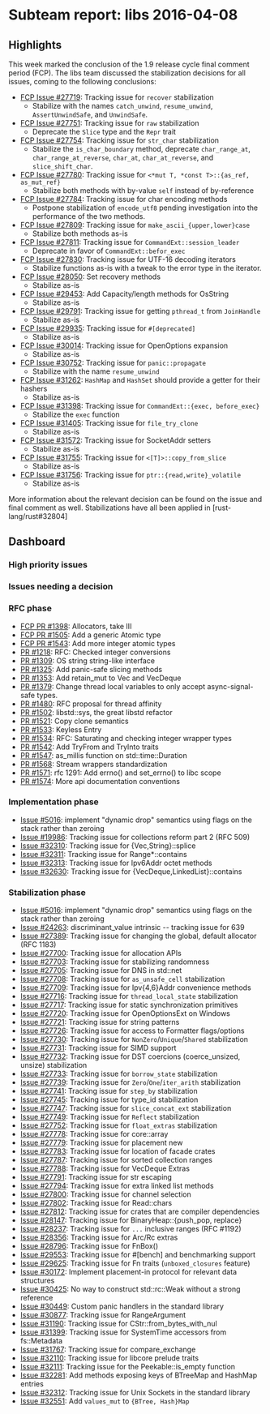 # Subteam report: libs 2016-04-08

## Highlights

This week marked the conclusion of the 1.9 release cycle final comment period
(FCP). The libs team discussed the stabilization decisions for all issues,
coming to the following conclusions:

- [FCP Issue #27719](https://github.com/rust-lang/rust/issues/27719):
  Tracking issue for `recover` stabilization
  * Stabilize with the names `catch_unwind`, `resume_unwind`,
    `AssertUnwindSafe`, and `UnwindSafe`.
- [FCP Issue #27751](https://github.com/rust-lang/rust/issues/27751):
  Tracking issue for `raw` stabilization
  * Deprecate the `Slice` type and the `Repr` trait
- [FCP Issue #27754](https://github.com/rust-lang/rust/issues/27754):
  Tracking issue for `str_char` stabilization
  * Stabilize the `is_char_boundary` method, deprecate `char_range_at`,
    `char_range_at_reverse`, `char_at`, `char_at_reverse`, and
    `slice_shift_char`.
- [FCP Issue #27780](https://github.com/rust-lang/rust/issues/27780):
  Tracking issue for `<*mut T, *const T>::{as_ref, as_mut_ref}`
  * Stabilize both methods with by-value `self` instead of by-reference
- [FCP Issue #27784](https://github.com/rust-lang/rust/issues/27784):
  Tracking issue for char encoding methods
  * Postpone stabilization of `encode_utf8` pending investigation into the
    performance of the two methods.
- [FCP Issue #27809](https://github.com/rust-lang/rust/issues/27809):
  Tracking issue for `make_ascii_{upper,lower}case`
  * Stabilize both methods as-is
- [FCP Issue #27811](https://github.com/rust-lang/rust/issues/27811):
  Tracking issue for `CommandExt::session_leader`
  * Deprecate in favor of `CommandExt::befor_exec`
- [FCP Issue #27830](https://github.com/rust-lang/rust/issues/27830):
  Tracking issue for UTF-16 decoding iterators
  * Stabilize functions as-is with a tweak to the error type in the iterator.
- [FCP Issue #28050](https://github.com/rust-lang/rust/issues/28050):
  Set recovery methods
  * Stabilize as-is
- [FCP Issue #29453](https://github.com/rust-lang/rust/issues/29453):
  Add Capacity/length methods for OsString
  * Stabilize as-is
- [FCP Issue #29791](https://github.com/rust-lang/rust/issues/29791):
  Tracking issue for getting `pthread_t` from `JoinHandle`
  * Stabilize as-is
- [FCP Issue #29935](https://github.com/rust-lang/rust/issues/29935):
  Tracking issue for `#[deprecated]`
  * Stabilize as-is
- [FCP Issue #30014](https://github.com/rust-lang/rust/issues/30014):
  Tracking issue for OpenOptions expansion
  * Stabilize as-is
- [FCP Issue #30752](https://github.com/rust-lang/rust/issues/30752):
  Tracking issue for `panic::propagate`
  * Stabilize with the name `resume_unwind`
- [FCP Issue #31262](https://github.com/rust-lang/rust/issues/31262):
  `HashMap` and `HashSet` should provide a getter for their hashers
  * Stabilize as-is
- [FCP Issue #31398](https://github.com/rust-lang/rust/issues/31398):
  Tracking issue for `CommandExt::{exec, before_exec}`
  * Stabilize the `exec` function
- [FCP Issue #31405](https://github.com/rust-lang/rust/issues/31405):
  Tracking issue for `file_try_clone`
  * Stabilize as-is
- [FCP Issue #31572](https://github.com/rust-lang/rust/issues/31572):
  Tracking issue for SocketAddr setters
  * Stabilize as-is
- [FCP Issue #31755](https://github.com/rust-lang/rust/issues/31755):
  Tracking issue for `<[T]>::copy_from_slice`
  * Stabilize as-is
- [FCP Issue #31756](https://github.com/rust-lang/rust/issues/31756):
  Tracking issue for `ptr::{read,write}_volatile`
  * Stabilize as-is

More information about the relevant decision can be found on the issue and final
comment as well. Stabilizations have all been applied in [rust-lang/rust#32804]

[rust-lang/rust#2=32804]: https://github.com/rust-lang/rust/pull/32804

## Dashboard

### High priority issues


### Issues needing a decision


### RFC phase

- [FCP PR #1398](https://github.com/rust-lang/rfcs/pull/1398):
  Allocators, take III
- [FCP PR #1505](https://github.com/rust-lang/rfcs/pull/1505):
  Add a generic Atomic<T> type
- [FCP PR #1543](https://github.com/rust-lang/rfcs/pull/1543):
  Add more integer atomic types
- [PR #1218](https://github.com/rust-lang/rfcs/pull/1218):
  RFC: Checked integer conversions
- [PR #1309](https://github.com/rust-lang/rfcs/pull/1309):
  OS string string-like interface
- [PR #1325](https://github.com/rust-lang/rfcs/pull/1325):
  Add panic-safe slicing methods
- [PR #1353](https://github.com/rust-lang/rfcs/pull/1353):
  Add retain_mut to Vec and VecDeque
- [PR #1379](https://github.com/rust-lang/rfcs/pull/1379):
  Change thread local variables to only accept async-signal-safe types.
- [PR #1480](https://github.com/rust-lang/rfcs/pull/1480):
  RFC proposal for thread affinity
- [PR #1502](https://github.com/rust-lang/rfcs/pull/1502):
  libstd::sys, the great libstd refactor
- [PR #1521](https://github.com/rust-lang/rfcs/pull/1521):
  Copy clone semantics
- [PR #1533](https://github.com/rust-lang/rfcs/pull/1533):
  Keyless Entry
- [PR #1534](https://github.com/rust-lang/rfcs/pull/1534):
  RFC: Saturating and checking integer wrapper types
- [PR #1542](https://github.com/rust-lang/rfcs/pull/1542):
  Add TryFrom and TryInto traits
- [PR #1547](https://github.com/rust-lang/rfcs/pull/1547):
  as_millis function on std::time::Duration
- [PR #1568](https://github.com/rust-lang/rfcs/pull/1568):
  Stream wrappers standardization
- [PR #1571](https://github.com/rust-lang/rfcs/pull/1571):
  rfc 1291: Add errno() and set_errno() to libc scope
- [PR #1574](https://github.com/rust-lang/rfcs/pull/1574):
  More api documentation conventions

### Implementation phase

- [Issue #5016](https://github.com/rust-lang/rust/issues/5016):
  implement "dynamic drop" semantics using flags on the stack rather than zeroing
- [Issue #19986](https://github.com/rust-lang/rust/issues/19986):
  Tracking issue for collections reform part 2 (RFC 509)
- [Issue #32310](https://github.com/rust-lang/rust/issues/32310):
  Tracking issue for {Vec,String}::splice
- [Issue #32311](https://github.com/rust-lang/rust/issues/32311):
  Tracking issue for Range*::contains
- [Issue #32313](https://github.com/rust-lang/rust/issues/32313):
  Tracking issue for Ipv6Addr octet methods
- [Issue #32630](https://github.com/rust-lang/rust/issues/32630):
  Tracking issue for {VecDeque,LinkedList}::contains

### Stabilization phase

- [Issue #5016](https://github.com/rust-lang/rust/issues/5016):
  implement "dynamic drop" semantics using flags on the stack rather than zeroing
- [Issue #24263](https://github.com/rust-lang/rust/issues/24263):
  discriminant_value intrinsic -- tracking issue for 639
- [Issue #27389](https://github.com/rust-lang/rust/issues/27389):
  Tracking issue for changing the global, default allocator (RFC 1183)
- [Issue #27700](https://github.com/rust-lang/rust/issues/27700):
  Tracking issue for allocation APIs
- [Issue #27703](https://github.com/rust-lang/rust/issues/27703):
  Tracking issue for stabilizing randomness
- [Issue #27705](https://github.com/rust-lang/rust/issues/27705):
  Tracking issue for DNS in std::net
- [Issue #27708](https://github.com/rust-lang/rust/issues/27708):
  Tracking issue for `as_unsafe_cell` stabilization
- [Issue #27709](https://github.com/rust-lang/rust/issues/27709):
  Tracking issue for Ipv{4,6}Addr convenience methods
- [Issue #27716](https://github.com/rust-lang/rust/issues/27716):
  Tracking issue for `thread_local_state` stabilization
- [Issue #27717](https://github.com/rust-lang/rust/issues/27717):
  Tracking issue for static synchronization primitives
- [Issue #27720](https://github.com/rust-lang/rust/issues/27720):
  Tracking issue for OpenOptionsExt on Windows
- [Issue #27721](https://github.com/rust-lang/rust/issues/27721):
  Tracking issue for string patterns
- [Issue #27726](https://github.com/rust-lang/rust/issues/27726):
  Tracking issue for access to Formatter flags/options
- [Issue #27730](https://github.com/rust-lang/rust/issues/27730):
  Tracking issue for `NonZero`/`Unique`/`Shared` stabilization
- [Issue #27731](https://github.com/rust-lang/rust/issues/27731):
  Tracking issue for SIMD support
- [Issue #27732](https://github.com/rust-lang/rust/issues/27732):
  Tracking issue for DST coercions (coerce_unsized, unsize) stabilization
- [Issue #27733](https://github.com/rust-lang/rust/issues/27733):
  Tracking issue for `borrow_state` stabilization
- [Issue #27739](https://github.com/rust-lang/rust/issues/27739):
  Tracking issue for `Zero`/`One`/`iter_arith` stabilization
- [Issue #27741](https://github.com/rust-lang/rust/issues/27741):
  Tracking issue for `step_by` stabilization
- [Issue #27745](https://github.com/rust-lang/rust/issues/27745):
  Tracking issue for type_id stabilization
- [Issue #27747](https://github.com/rust-lang/rust/issues/27747):
  Tracking issue for `slice_concat_ext` stabilization
- [Issue #27749](https://github.com/rust-lang/rust/issues/27749):
  Tracking issue for `Reflect` stabilization
- [Issue #27752](https://github.com/rust-lang/rust/issues/27752):
  Tracking issue for `float_extras` stabilization
- [Issue #27778](https://github.com/rust-lang/rust/issues/27778):
  Tracking issue for core::array
- [Issue #27779](https://github.com/rust-lang/rust/issues/27779):
  Tracking issue for placement new
- [Issue #27783](https://github.com/rust-lang/rust/issues/27783):
  Tracking issue for location of facade crates
- [Issue #27787](https://github.com/rust-lang/rust/issues/27787):
  Tracking issue for sorted collection ranges
- [Issue #27788](https://github.com/rust-lang/rust/issues/27788):
  Tracking issue for VecDeque Extras
- [Issue #27791](https://github.com/rust-lang/rust/issues/27791):
  Tracking issue for str escaping
- [Issue #27794](https://github.com/rust-lang/rust/issues/27794):
  Tracking issue for extra linked list methods
- [Issue #27800](https://github.com/rust-lang/rust/issues/27800):
  Tracking issue for channel selection
- [Issue #27802](https://github.com/rust-lang/rust/issues/27802):
  Tracking issue for Read::chars
- [Issue #27812](https://github.com/rust-lang/rust/issues/27812):
  Tracking issue for crates that are compiler dependencies
- [Issue #28147](https://github.com/rust-lang/rust/issues/28147):
  Tracking issue for BinaryHeap::{push_pop, replace}
- [Issue #28237](https://github.com/rust-lang/rust/issues/28237):
  Tracking issue for `...` inclusive ranges (RFC #1192)
- [Issue #28356](https://github.com/rust-lang/rust/issues/28356):
  Tracking issue for Arc/Rc extras
- [Issue #28796](https://github.com/rust-lang/rust/issues/28796):
  Tracking issue for FnBox()
- [Issue #29553](https://github.com/rust-lang/rust/issues/29553):
  Tracking issue for #[bench] and benchmarking support
- [Issue #29625](https://github.com/rust-lang/rust/issues/29625):
  Tracking issue for Fn traits (`unboxed_closures` feature)
- [Issue #30172](https://github.com/rust-lang/rust/issues/30172):
  Implement placement-in protocol for relevant data structures
- [Issue #30425](https://github.com/rust-lang/rust/issues/30425):
  No way to construct std::rc::Weak without a strong reference
- [Issue #30449](https://github.com/rust-lang/rust/issues/30449):
  Custom panic handlers in the standard library
- [Issue #30877](https://github.com/rust-lang/rust/issues/30877):
  Tracking issue for RangeArgument
- [Issue #31190](https://github.com/rust-lang/rust/issues/31190):
  Tracking issue for CStr::from_bytes_with_nul
- [Issue #31399](https://github.com/rust-lang/rust/issues/31399):
  Tracking issue for SystemTime accessors from fs::Metadata
- [Issue #31767](https://github.com/rust-lang/rust/issues/31767):
  Tracking issue for compare_exchange
- [Issue #32110](https://github.com/rust-lang/rust/issues/32110):
  Tracking issue for libcore prelude traits
- [Issue #32111](https://github.com/rust-lang/rust/issues/32111):
  Tracking issue for the Peekable::is_empty function
- [Issue #32281](https://github.com/rust-lang/rust/issues/32281):
  Add methods exposing keys of BTreeMap and HashMap entries
- [Issue #32312](https://github.com/rust-lang/rust/issues/32312):
  Tracking issue for Unix Sockets in the standard library
- [Issue #32551](https://github.com/rust-lang/rust/issues/32551):
  Add `values_mut` to `{BTree, Hash}Map`

